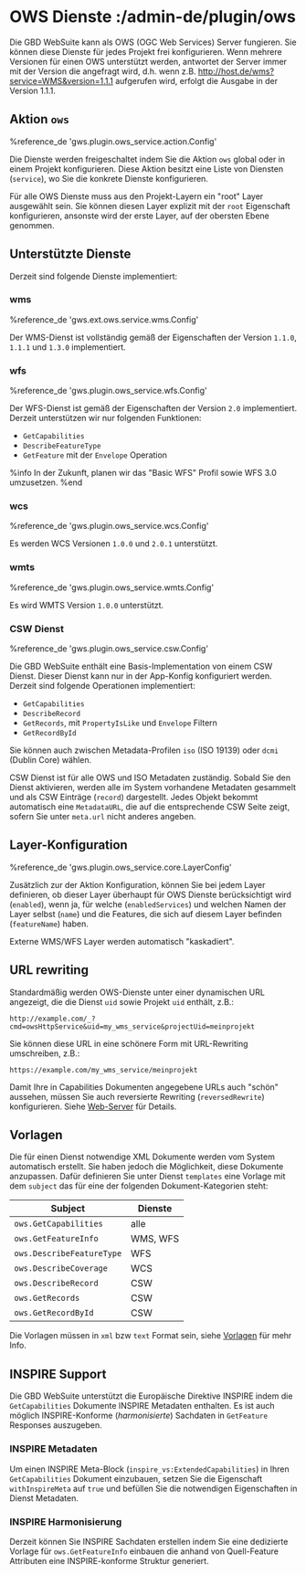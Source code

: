 # OWS Dienste :/admin-de/plugin/ows

Die GBD WebSuite kann als OWS (OGC Web Services) Server fungieren. Sie können diese Dienste für jedes Projekt frei konfigurieren. Wenn mehrere Versionen für einen OWS unterstützt werden, antwortet der Server immer mit der Version die angefragt wird, d.h. wenn z.B. http://host.de/wms?service=WMS&version=1.1.1 aufgerufen wird, erfolgt die Ausgabe in der Version 1.1.1.

## Aktion ``ows``

%reference_de 'gws.plugin.ows_service.action.Config'

Die Dienste werden freigeschaltet indem Sie die Aktion ``ows`` global oder in einem Projekt konfigurieren. Diese Aktion besitzt eine Liste von Diensten (``service``), wo Sie die konkrete Dienste konfigurieren.

Für alle OWS Dienste muss aus den Projekt-Layern ein "root" Layer ausgewählt sein. Sie können diesen Layer explizit mit der ``root`` Eigenschaft konfigurieren, ansonste wird der erste Layer, auf der obersten Ebene genommen.

## Unterstützte Dienste

Derzeit sind folgende Dienste implementiert:

### wms

%reference_de 'gws.ext.ows.service.wms.Config'

Der WMS-Dienst ist vollständig gemäß der Eigenschaften der Version ``1.1.0``, ``1.1.1`` und ``1.3.0`` implementiert.

### wfs

%reference_de 'gws.plugin.ows_service.wfs.Config'

Der WFS-Dienst ist gemäß der Eigenschaften der Version ``2.0`` implementiert. Derzeit unterstützen wir nur folgenden Funktionen:

- ``GetCapabilities``
- ``DescribeFeatureType``
- ``GetFeature`` mit der ``Envelope`` Operation

%info
 In der Zukunft, planen wir das "Basic WFS" Profil sowie WFS 3.0 umzusetzen.
%end

### wcs

%reference_de 'gws.plugin.ows_service.wcs.Config'

Es werden WCS Versionen ``1.0.0`` und ``2.0.1`` unterstützt.

### wmts

%reference_de 'gws.plugin.ows_service.wmts.Config'

Es wird WMTS Version ``1.0.0`` unterstützt.

### CSW Dienst

%reference_de 'gws.plugin.ows_service.csw.Config'

Die GBD WebSuite enthält eine Basis-Implementation von einem CSW Dienst. Dieser Dienst kann nur in der App-Konfig konfiguriert werden. Derzeit sind folgende Operationen implementiert:

- ``GetCapabilities``
- ``DescribeRecord``
- ``GetRecords``, mit ``PropertyIsLike`` und ``Envelope`` Filtern
- ``GetRecordById``

Sie können auch zwischen Metadata-Profilen ``iso`` (ISO 19139) oder ``dcmi`` (Dublin Core) wählen.

CSW Dienst ist für alle OWS und ISO Metadaten zuständig. Sobald Sie den Dienst aktivieren, werden alle im System vorhandene Metadaten gesammelt und als CSW Einträge (``record``) dargestellt. Jedes Objekt bekommt automatisch eine ``MetadataURL``, die auf die entsprechende CSW Seite zeigt, sofern Sie unter ``meta.url`` nicht anderes angeben.

## Layer-Konfiguration

%reference_de 'gws.plugin.ows_service.core.LayerConfig'

Zusätzlich zur der Aktion Konfiguration, können Sie bei jedem Layer definieren, ob dieser Layer überhaupt für OWS Dienste berücksichtigt wird (``enabled``), wenn ja, für welche (``enabledServices``) und welchen Namen der Layer selbst (``name``) und die Features, die sich auf diesem Layer befinden (``featureName``) haben.

Externe WMS/WFS Layer werden automatisch "kaskadiert".

## URL rewriting

Standardmäßig werden OWS-Dienste unter einer dynamischen URL angezeigt, die die Dienst ``uid`` sowie Projekt ``uid`` enthält, z.B.:

    http://example.com/_?cmd=owsHttpService&uid=my_wms_service&projectUid=meinprojekt

Sie können diese URL in eine schönere Form mit URL-Rewriting umschreiben, z.B.:

    https://example.com/my_wms_service/meinprojekt

Damit Ihre in Capabilities Dokumenten angegebene URLs auch "schön" aussehen, müssen Sie auch reversierte Rewriting (``reversedRewrite``) konfigurieren. Siehe [Web-Server](/admin-de/config/web) für Details.

## Vorlagen

Die für einen Dienst notwendige XML Dokumente werden vom System automatisch erstellt. Sie haben jedoch die Möglichkeit, diese Dokumente anzupassen. Dafür definieren Sie unter Dienst ``templates`` eine Vorlage mit dem ``subject`` das für eine der folgenden Dokument-Kategorien steht:

| Subject | Dienste |
|---|---|
| ``ows.GetCapabilities`` | alle |
| ``ows.GetFeatureInfo`` | WMS, WFS |
| ``ows.DescribeFeatureType`` | WFS |
| ``ows.DescribeCoverage`` | WCS |
| ``ows.DescribeRecord`` | CSW |
| ``ows.GetRecords`` | CSW |
| ``ows.GetRecordById`` | CSW |

Die Vorlagen müssen in ``xml`` bzw ``text`` Format sein, siehe [Vorlagen](/admin-de/config/vorlagen) für mehr Info.

## INSPIRE Support

Die GBD WebSuite unterstützt die Europäische Direktive INSPIRE indem die ``GetCapabilities`` Dokumente INSPIRE Metadaten enthalten. Es ist auch möglich INSPIRE-Konforme (*harmonisierte*) Sachdaten in ``GetFeature`` Responses auszugeben.

### INSPIRE Metadaten

Um einen INSPIRE Meta-Block (``inspire_vs:ExtendedCapabilities``) in Ihren ``GetCapabilities`` Dokument einzubauen, setzen Sie die Eigenschaft ``withInspireMeta`` auf ``true`` und befüllen Sie die notwendigen Eigenschaften in Dienst Metadaten.

### INSPIRE Harmonisierung

Derzeit können Sie INSPIRE Sachdaten erstellen indem Sie eine dedizierte Vorlage für ``ows.GetFeatureInfo`` einbauen die anhand von Quell-Feature Attributen eine INSPIRE-konforme Struktur generiert.